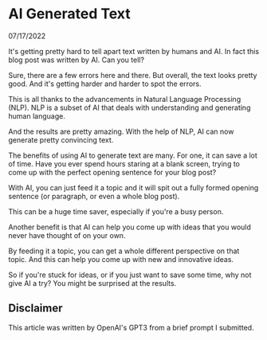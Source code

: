 # AI Generated Text

<p id='article-date'>07/17/2022</p>

It's getting pretty hard to tell apart text written by humans and AI. In fact this blog post was written by AI. Can you tell?

Sure, there are a few errors here and there. But overall, the text looks pretty good. And it's getting harder and harder to spot the errors.

This is all thanks to the advancements in Natural Language Processing (NLP). NLP is a subset of AI that deals with understanding and generating human language.

And the results are pretty amazing. With the help of NLP, AI can now generate pretty convincing text.

The benefits of using AI to generate text are many. For one, it can save a lot of time. Have you ever spend hours staring at a blank screen, trying to come up with the perfect opening sentence for your blog post?

With AI, you can just feed it a topic and it will spit out a fully formed opening sentence (or paragraph, or even a whole blog post).

This can be a huge time saver, especially if you're a busy person.

Another benefit is that AI can help you come up with ideas that you would never have thought of on your own.

By feeding it a topic, you can get a whole different perspective on that topic. And this can help you come up with new and innovative ideas.

So if you're stuck for ideas, or if you just want to save some time, why not give AI a try? You might be surprised at the results.

## Disclaimer

This article was written by OpenAI's GPT3 from a brief prompt I submitted.
